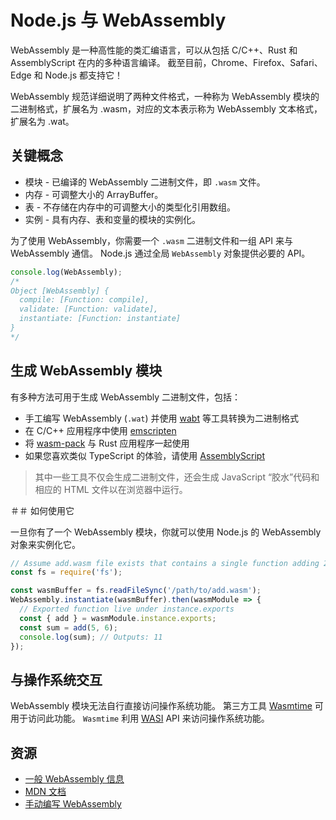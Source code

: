 # Node.js 与 WebAssembly

WebAssembly 是一种高性能的类汇编语言，可以从包括 C/C++、Rust 和 AssemblyScript 在内的多种语言编译。 截至目前，Chrome、Firefox、Safari、Edge 和 Node.js 都支持它！

WebAssembly 规范详细说明了两种文件格式，一种称为 WebAssembly 模块的二进制格式，扩展名为 .wasm，对应的文本表示称为 WebAssembly 文本格式，扩展名为 .wat。

## 关键概念

- 模块 - 已编译的 WebAssembly 二进制文件，即 `.wasm` 文件。
- 内存 - 可调整大小的 ArrayBuffer。
- 表 - 不存储在内存中的可调整大小的类型化引用数组。
- 实例 - 具有内存、表和变量的模块的实例化。

为了使用 WebAssembly，你需要一个 `.wasm` 二进制文件和一组 API 来与 WebAssembly 通信。 Node.js 通过全局 `WebAssembly` 对象提供必要的 API。

```js
console.log(WebAssembly);
/*
Object [WebAssembly] {
  compile: [Function: compile],
  validate: [Function: validate],
  instantiate: [Function: instantiate]
}
*/
```

## 生成 WebAssembly 模块

有多种方法可用于生成 WebAssembly 二进制文件，包括：

- 手工编写 WebAssembly (`.wat`) 并使用 [wabt](https://github.com/webassembly/wabt) 等工具转换为二进制格式
- 在 C/C++ 应用程序中使用 [emscripten](https://emscripten.org/)
- 将 [wasm-pack](https://rustwasm.github.io/wasm-pack/book/) 与 Rust 应用程序一起使用
- 如果您喜欢类似 TypeScript 的体验，请使用 [AssemblyScript](https://www.assemblyscript.org/)

> 其中一些工具不仅会生成二进制文件，还会生成 JavaScript “胶水”代码和相应的 HTML 文件以在浏览器中运行。

＃＃ 如何使用它

一旦你有了一个 WebAssembly 模块，你就可以使用 Node.js 的 WebAssembly 对象来实例化它。

```js
// Assume add.wasm file exists that contains a single function adding 2 provided arguments
const fs = require('fs');

const wasmBuffer = fs.readFileSync('/path/to/add.wasm');
WebAssembly.instantiate(wasmBuffer).then(wasmModule => {
  // Exported function live under instance.exports
  const { add } = wasmModule.instance.exports;
  const sum = add(5, 6);
  console.log(sum); // Outputs: 11
});
```

## 与操作系统交互

WebAssembly 模块无法自行直接访问操作系统功能。 第三方工具 [Wasmtime](https://docs.wasmtime.dev/) 可用于访问此功能。 `Wasmtime` 利用 [WASI](https://wasi.dev/) API 来访问操作系统功能。

## 资源

- [一般 WebAssembly 信息](https://webassembly.org/)
- [MDN 文档](https://developer.mozilla.org/en-US/docs/WebAssembly)
- [手动编写 WebAssembly](https://webassembly.github.io/spec/core/text/index.html)



